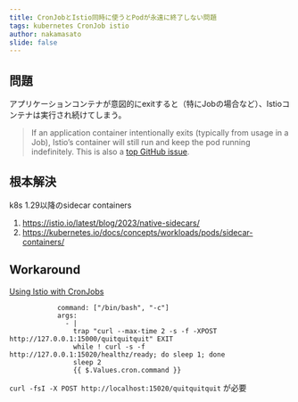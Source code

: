 ```yaml
---
title: CronJobとIstio同時に使うとPodが永遠に終了しない問題
tags: kubernetes CronJob istio
author: nakamasato
slide: false
---
```

## 問題

アプリケーションコンテナが意図的にexitすると（特にJobの場合など）、Istioコンテナは実行され続けてしまう。

> If an application container intentionally exits (typically from usage in a Job), Istio’s container will still run and keep the pod running indefinitely. This is also a [top GitHub issue](https://github.com/istio/istio/issues/11659).

## 根本解決

k8s 1.29以降のsidecar containers
1. https://istio.io/latest/blog/2023/native-sidecars/
2. https://kubernetes.io/docs/concepts/workloads/pods/sidecar-containers/

## Workaround


[Using Istio with CronJobs](https://github.com/istio/istio/issues/11659)

```
            command: ["/bin/bash", "-c"]
            args:
              - |
                trap "curl --max-time 2 -s -f -XPOST http://127.0.0.1:15000/quitquitquit" EXIT
                while ! curl -s -f http://127.0.0.1:15020/healthz/ready; do sleep 1; done
                sleep 2
                {{ $.Values.cron.command }}
```

`curl -fsI -X POST http://localhost:15020/quitquitquit` が必要

